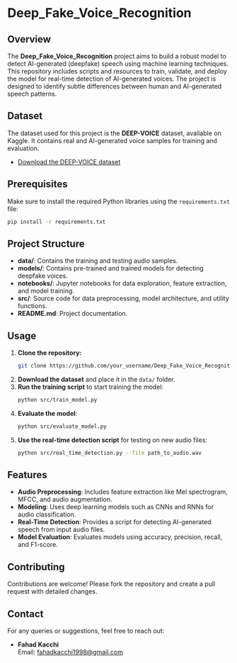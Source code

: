 # Deep_Fake_Voice_Recognition

## Overview
The **Deep_Fake_Voice_Recognition** project aims to build a robust model to detect AI-generated (deepfake) speech using machine learning techniques. This repository includes scripts and resources to train, validate, and deploy the model for real-time detection of AI-generated voices. The project is designed to identify subtle differences between human and AI-generated speech patterns.

## Dataset
The dataset used for this project is the **DEEP-VOICE** dataset, available on Kaggle. It contains real and AI-generated voice samples for training and evaluation.
- [Download the DEEP-VOICE dataset](https://www.kaggle.com/datasets/birdy654/deep-voice-deepfake-voice-recognition/data)

## Prerequisites
Make sure to install the required Python libraries using the `requirements.txt` file:
```bash
pip install -r requirements.txt
```

## Project Structure
- **data/**: Contains the training and testing audio samples.
- **models/**: Contains pre-trained and trained models for detecting deepfake voices.
- **notebooks/**: Jupyter notebooks for data exploration, feature extraction, and model training.
- **src/**: Source code for data preprocessing, model architecture, and utility functions.
- **README.md**: Project documentation.

## Usage
1. **Clone the repository:**
   ```bash
   git clone https://github.com/your_username/Deep_Fake_Voice_Recognition.git
   ```
2. **Download the dataset** and place it in the `data/` folder.
3. **Run the training script** to start training the model:
   ```bash
   python src/train_model.py
   ```
4. **Evaluate the model**:
   ```bash
   python src/evaluate_model.py
   ```
5. **Use the real-time detection script** for testing on new audio files:
   ```bash
   python src/real_time_detection.py --file path_to_audio.wav
   ```

## Features
- **Audio Preprocessing**: Includes feature extraction like Mel spectrogram, MFCC, and audio augmentation.
- **Modeling**: Uses deep learning models such as CNNs and RNNs for audio classification.
- **Real-Time Detection**: Provides a script for detecting AI-generated speech from input audio files.
- **Model Evaluation**: Evaluates models using accuracy, precision, recall, and F1-score.

## Contributing
Contributions are welcome! Please fork the repository and create a pull request with detailed changes.

## Contact
For any queries or suggestions, feel free to reach out:

- **Fahad Kacchi**  
  Email: [fahadkacchi1998@gmail.com](mailto:fahadkacchi1998@gmail.com)
```
